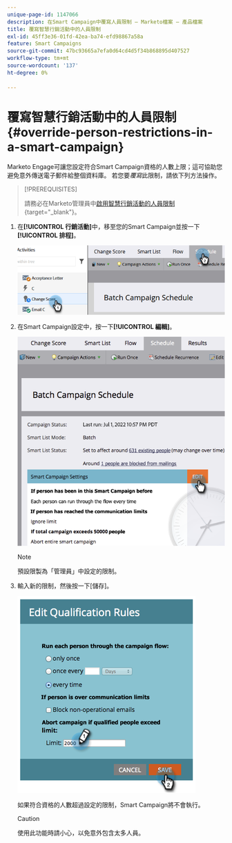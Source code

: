```yaml
---
unique-page-id: 1147066
description: 在Smart Campaign中覆寫人員限制 — Marketo檔案 — 產品檔案
title: 覆寫智慧行銷活動中的人員限制
exl-id: 45ff3e36-01fd-42ea-ba74-efd98867a58a
feature: Smart Campaigns
source-git-commit: 47bc93665a7efa0d64cd4d5f34b868895d407527
workflow-type: tm+mt
source-wordcount: '137'
ht-degree: 0%

---
```


# 覆寫智慧行銷活動中的人員限制 {#override-person-restrictions-in-a-smart-campaign}

Marketo Engage可讓您設定符合Smart Campaign資格的人數上限；這可協助您避免意外傳送電子郵件給整個資料庫。 若您要&#x200B;_覆寫_&#x200B;此限制，請依下列方法操作。

>[!PREREQUISITES]
>
>請務必在Marketo管理員中[啟用智慧行銷活動的人員限制](/help/marketo/product-docs/administration/email-setup/enable-person-restrictions-for-smart-campaigns.md){target="_blank"}。

1. 在&#x200B;**[!UICONTROL 行銷活動]**&#x200B;中，移至您的Smart Campaign並按一下&#x200B;**[!UICONTROL 排程]**。

   ![](assets/override-person-restrictions-in-a-smart-campaign-1.png)

1. 在Smart Campaign設定中，按一下&#x200B;**[!UICONTROL 編輯]**。

   ![](assets/override-person-restrictions-in-a-smart-campaign-2.png)

   >[!NOTE]
   >
   >預設限製為「管理員」中設定的限制。

1. 輸入新的限制，然後按一下[儲存]。**&#x200B;**

   ![](assets/override-person-restrictions-in-a-smart-campaign-3.png)

   如果符合資格的人數超過設定的限制，Smart Campaign將不會執行。

   >[!CAUTION]
   >
   >使用此功能時請小心，以免意外包含太多人員。
